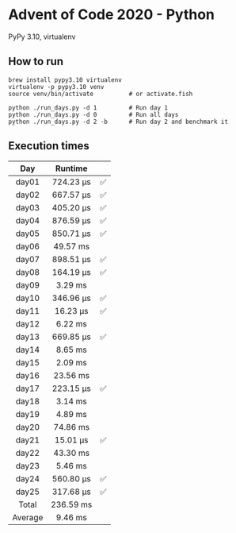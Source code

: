 # Advent of Code 2020 - Python

PyPy 3.10, virtualenv

## How to run
```
brew install pypy3.10 virtualenv
virtualenv -p pypy3.10 venv
source venv/bin/activate          # or activate.fish

python ./run_days.py -d 1         # Run day 1
python ./run_days.py -d 0         # Run all days
python ./run_days.py -d 2 -b      # Run day 2 and benchmark it
```

## Execution times

| Day     | Runtime      |     |
| :-----: | :----------: | :-: |
| day01   |   724.23 µs  |  ✅ |
| day02   |   667.57 µs  |  ✅ |
| day03   |   405.20 µs  |  ✅ |
| day04   |   876.59 µs  |  ✅ |
| day05   |   850.71 µs  |  ✅ |
| day06   |    49.57 ms  |     |
| day07   |   898.51 µs  |  ✅ |
| day08   |   164.19 µs  |  ✅ |
| day09   |     3.29 ms  |     |
| day10   |   346.96 µs  |  ✅ |
| day11   |    16.23 µs  |  ✅ |
| day12   |     6.22 ms  |     |
| day13   |   669.85 µs  |  ✅ |
| day14   |     8.65 ms  |     |
| day15   |     2.09 ms  |     |
| day16   |    23.56 ms  |     |
| day17   |   223.15 µs  |  ✅ |
| day18   |     3.14 ms  |     |
| day19   |     4.89 ms  |     | 
| day20   |    74.86 ms  |     |
| day21   |    15.01 µs  |  ✅ |
| day22   |    43.30 ms  |     |
| day23   |     5.46 ms  |     |
| day24   |   560.80 µs  |  ✅ |
| day25   |   317.68 µs  |  ✅ |
| Total   |   236.59 ms  |     |
| Average |     9.46 ms  |     |